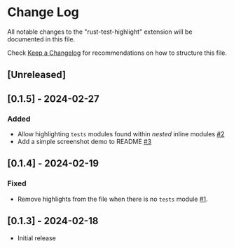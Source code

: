 # Change Log

All notable changes to the "rust-test-highlight" extension will be documented in this file.

Check [Keep a Changelog](http://keepachangelog.com/) for recommendations on how to structure this file.

## [Unreleased]

## [0.1.5] - 2024-02-27

### Added

- Allow highlighting `tests` modules found within _nested_ inline modules [#2](https://github.com/andrewbrey/rust-test-highlight/issues/2)
- Add a simple screenshot demo to README [#3](https://github.com/andrewbrey/rust-test-highlight/issues/3)

## [0.1.4] - 2024-02-19

### Fixed

- Remove highlights from the file when there is no `tests` module [#1](https://github.com/andrewbrey/rust-test-highlight/issues/1).

## [0.1.3] - 2024-02-18

- Initial release
